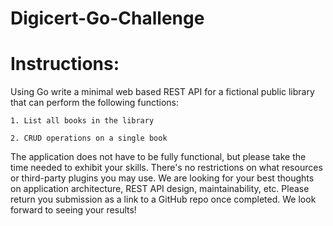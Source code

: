 # Digicert-Go-Challenge

# Instructions:

Using Go write a minimal web based REST API for a fictional public library that can perform the following functions:

    1. List all books in the library

    2. CRUD operations on a single book

The application does not have to be fully functional, but please take the time needed to exhibit your skills. There's no restrictions on what resources or third-party plugins you may use. We are looking for your best thoughts on application architecture, REST API design, maintainability, etc. Please return you submission as a link to a GitHub repo once completed. We look forward to seeing your results!
